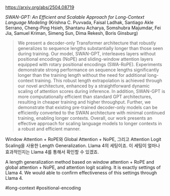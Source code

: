https://arxiv.org/abs/2504.08719

*SWAN-GPT: An Efficient and Scalable Approach for Long-Context Language Modeling* (Krishna C. Puvvada, Faisal Ladhak, Santiago Akle Serrano, Cheng-Ping Hsieh, Shantanu Acharya, Somshubra Majumdar, Fei Jia, Samuel Kriman, Simeng Sun, Dima Rekesh, Boris Ginsburg)

> We present a decoder-only Transformer architecture that robustly generalizes to sequence lengths substantially longer than those seen during training. Our model, SWAN-GPT, interleaves layers without positional encodings (NoPE) and sliding-window attention layers equipped with rotary positional encodings (SWA-RoPE). Experiments demonstrate strong performance on sequence lengths significantly longer than the training length without the need for additional long-context training. This robust length extrapolation is achieved through our novel architecture, enhanced by a straightforward dynamic scaling of attention scores during inference. In addition, SWAN-GPT is more computationally efficient than standard GPT architectures, resulting in cheaper training and higher throughput. Further, we demonstrate that existing pre-trained decoder-only models can be efficiently converted to the SWAN architecture with minimal continued training, enabling longer contexts. Overall, our work presents an effective approach for scaling language models to longer contexts in a robust and efficient manner.

Window Attention + RoPE와 Global Attention + NoPE, 그리고 Attention Logit Scaling을 사용한 Length Generalization. Llama 4의 세팅이죠. 이 세팅이 얼마나 효과적인지는 Llama 4를 통해서 확인할 수 있겠죠.

<english>
A length generalization method based on window attention + RoPE and global attention + NoPE, and attention logit scaling. It is exactly settings of Llama 4. We would able to confirm effectiveness of this settings through Llama 4.
</english>

#long-context #positional-encoding 